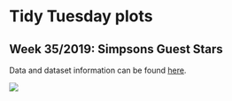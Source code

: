 # Tidy Tuesday plots

## Week 35/2019: Simpsons Guest Stars

Data and dataset information can be found [here](https://github.com/rfordatascience/tidytuesday/tree/master/data/2019/2019-08-27).

![](https://i.ibb.co/JkBqMyf/image.png) 
